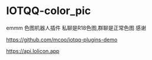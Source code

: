 # IOTQQ-color_pic
emmm 
色图机器人插件 
私聊是R18色图,群聊是正常色图
感谢 

https://github.com/mcoo/iotqq-plugins-demo 

https://api.lolicon.app
